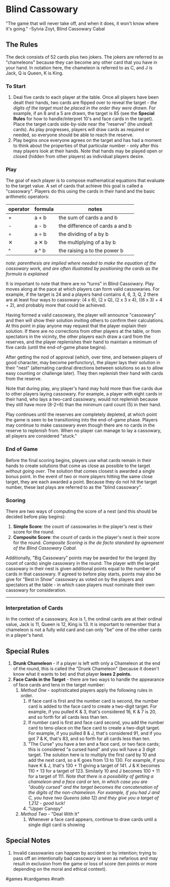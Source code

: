 # Blind Cassowary

"The game that will never take off, and when it does, it won't know where it's going." -Sylvia Zoyt, Blind Cassowary Cabal

## The Rules

The deck consists of 52 cards plus two jokers. The jokers are referred to as "chameleons" because they can become any other card that you have in your hand. In notation here, the chameleon is referred to as C, and J is Jack, Q is Queen, K is King.

### To Start
1. Deal five cards to each player at the table. Once all players have been dealt their hands, two cards are flipped over to reveal the target - *the digits of the target must be placed in the order they were drawn*. For example, if an 8 and a 5 are drawn, the target is 85 (see the **Special Rules** for how to handle/interpret 10's and face cards in the target). Place the target cards side-by-side near the "reserve" (the undealt cards). As play progresses, players will draw cards as required or needed, so everyone should be able to reach the reserve.
2. Play begins once everyone agrees on the target and has had a moment to think about the properties of that particular number - only after this may players look at their hands. Note that hands may be played open or closed (hidden from other players) as individual players desire.

### Play
The goal of each player is to compose mathematical equations that evaluate to the target value. A set of cards that achieve this goal is called a "cassowary". Players do this using the cards in their hand and the basic arithmetic operators:

| operator | formula | notes                           | 
| -------- | ------- | ------------------------------- |
| +        | a + b   | the sum of cards a and b        |
| -        | a - b   | the difference of cards a and b |
| ÷        | a ÷ b   | the dividing of a by b          |
| ✕        | a ✕ b   | the multiplying of a by b       |
| ^        | a ^ b   | the raising a to the power b    |

*note: parenthesis are implied where needed to make the equation of the cassowary work, and are often illustrated by positioning the cards as the formula is explained*

It is important to note that there are no "turns" in Blind Cassowary. Play moves along at the pace at which players can form valid cassowaries. For example, if the target is 24 and a players hand contains 4, 6, 3, Q, 2 there are at least four ways to cassowary: (4 x 6), (2 x Q), (2 x 3 x 4), ((6 x 3) + 4 + 2), and probably more that could be achieved.

Having formed a valid cassowary, the player will announce "cassowary" and then will show their solution inviting others to confirm their calculations. At this point in play anyone may request that the player explain their solution. If there are no corrections from other players at the table, or from spectators in the vicinity, the other players each draw a card from the reserves, and the player replenishes their hand to maintain a minimum of five cards (until the end-of-game phase begins).

After getting the nod of approval (which, over time, and between players of good character, may become perfunctory), the player lays their solution in their "nest" (alternating cardinal directions between solutions so as to allow easy counting or challenge later). They then replenish their hand with cards from the reserve.

Note that during play, any player's hand may hold more than five cards due to other players laying cassowary. For example, a player with eight cards in their hand, who lays a two-card cassowary, would not replenish because they still have more (8-2=6) than the minimum card count (5) in their hand.

Play continues until the reserves are completely depleted, at which point the game is seen to be transitioning into the end-of-game phase. Players may continue to make cassowary even though there are no cards in the reserve to replenish from. When no player can manage to lay a cassowary, all players are considered "stuck."

### End of Game
Before the final scoring begins, players use what cards remain in their hands to create solutions that come as close as possible to the target *without going over*. The solution that comes closest is awarded a single bonus point. In the event of two or more players hitting the same close target, they are each awarded a point. Because they do not hit the target number, these last plays are referred to as the "blind cassowary".

### Scoring
There are two ways of computing the score of a nest (and this should be decided before play begins):
1. **Simple Score**: the count of cassowaries in the player's nest is their score for the round.
2. **Composite Score**: the count of cards in the player's nest is their score for the round. *Composite Scoring is the de facto standard by agreement of the Blind Cassowary Cabal.*
   
Additionally, "Big Cassowary" points may be awarded for the largest (by count of cards) single cassowary in the round. The player with the largest cassowary in their nest is given additional points equal to the number of cards in that cassowary. If agreed to before play starts, points may also be give for "Best in Show" cassowary as voted on by the players and spectators at the table - in which case players must nominate their own cassowary for consideration.

---

### Interpretation of Cards
In the context of a cassowary, Ace is 1, the ordinal cards are at their ordinal value, Jack is 11, Queen is 12, King is 13. It is important to remember that a chameleon is not a fully wild card and can only "be" one of the other cards in a player's hand.

## Special Rules
1. **Drunk Chameleon** - if a player is left with only a Chameleon at the end of the round, this is called the "Drunk Chameleon" (because it doesn't know what it wants to be) and that player **loses 2 points.**
2. **Face Cards in the Target** - there are two ways to handle the appearance of face cards and tens in the target number:
	1. *Method One* - sophisticated players apply the following rules in order.
		1. If face card is first and the number card is second, the number card is added to the face card to create a two-digit target. For example, if you pulled K & 3, that's considered 16, K & 7 is 20, and so forth for all cards less than ten.
		2. If number card is first and face card second, you add the number card to tens-place on the face card to create a two-digit target. For example, if you pulled 8 & J, that's considered 91, and if you got 7 & K, that's 83, and so forth for all cards less than ten.
		3. "The Curse" you have a ten and a face card, or two face cards; this is considered "a cursed hand" and you will have a 3 digit target. The solution here is to multiply the first card by 10 and add the next card, so a K goes from 13 to 130. For example, if you have K & J, that's 130 + 11 giving a target of 141. J & K becomes 110 + 13 for a target of 123. Similarly 10 and J becomes 100 + 11 for a target of 111. *Note that there is a possibility of getting a chameleon and a face card or ten, in which case you are "doubly cursed" and the target becomes the concatenation of the digits of the non-chameleon. For example, if you had J and C, you have two Queens (aka 12) and they give you a target of 1,212 - good luck!*
		4. "Upper Canopy" 
	2. *Method Two* - "Deal With It"
		1. Whenever a face card appears, continue to draw cards until a single digit card is showing

## Special Notes
1. Invalid cassowaries can happen by accident or by intention; trying to pass off an intentionally bad cassowary is seen as nefarious and may result in exclusion from the game or loss of score (ten points or more depending on the moral and ethical context).

#games
#cardgames
#math 
